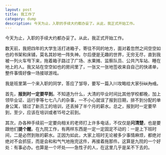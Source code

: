 ```yaml
---
layout: post
title: 我工作了
category: dump
description: 今天为止，入职的手续大约都办妥了。从此，我正式开始工作。
---
```


今天为止，入职的手续大约都办妥了。从此，我正式开始工作。

数天前，我把四年的大学生活打进箱子，寄往不同的地方，面对着忽然之间空空如也的书架和床铺，莫名其妙地一阵失神。尔后便是无趣的世界，无穷无尽，直到我被一列火车甩下来，拖着箱子路过了广场、水果摊、监察队员、公共汽车站、睡在地上的人。我又站在空空如也的房间里了，一张又一张地签收来自自己的快递单，整件事情好像一场接球游戏。

我是班里第一个来入职的同学，答应了邹导，要写一篇入川攻略给大家~~引以为戒~~。

首先，**报到时一定要早到**。不知道为什么，大清的毕业时间比其他学校都晚，加上领毕业证、运行李等七七八八的杂事，一不小心就误了报到日期，排不到分配的单身公寓，错过了新员工的培训，还丢掉了半个月的薪水。总之，报到时一定要早到，至少，应该在培训或者15号之前到。

其次，办各种手续前一定要向相关的老师打上许多电话，不仅仅是**问清楚**，也是要跟他们**提个醒**。在九院工作，有两样东西是一定一定固定不动的：一是上下班时间，二是必然到账的薪水。正因为如此，大家上班时无论被多少事情麻烦，都绝对绝对不会抓狂，而是会和和气气地拖完这件，再接着拖那件。这算是九院的一个好处：有事必办。也算是一个坏处——急性子的人，在这里几乎是呆不下去的。





